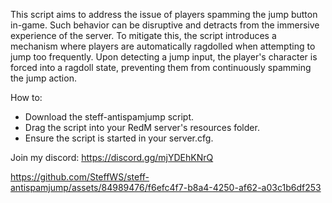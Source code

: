 This script aims to address the issue of players spamming the jump button in-game. Such behavior can 
be disruptive and detracts from the immersive experience of the server. To mitigate this, the 
script introduces a mechanism where players are automatically ragdolled when attempting to jump too frequently. 
Upon detecting a jump input, the player's character is forced into a ragdoll state, preventing them from 
continuously spamming the jump action.

How to:

- Download the steff-antispamjump script.
- Drag the script into your RedM server's resources folder.
- Ensure the script is started in your server.cfg.

Join my discord: https://discord.gg/mjYDEhKNrQ


https://github.com/SteffWS/steff-antispamjump/assets/84989476/f6efc4f7-b8a4-4250-af62-a03c1b6df253

